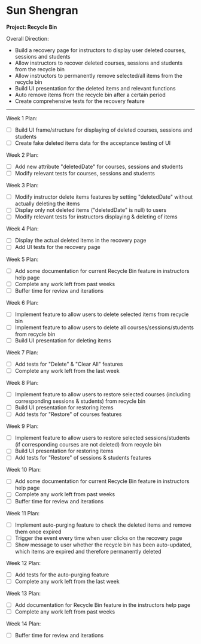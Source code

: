# Sun Shengran

**Project: Recycle Bin**

Overall Direction:
- Build a recovery page for instructors to display user deleted courses, sessions and students
- Allow instructors to recover deleted courses, sessions and students from the recycle bin
- Allow instructors to permanently remove selected/all items from the recycle bin
- Build UI presentation for the deleted items and relevant functions
- Auto remove items from the recycle bin after a certain period
- Create comprehensive tests for the recovery feature

---

Week 1 Plan:
- [ ] Build UI frame/structure for displaying of deleted courses, sessions and students
- [ ] Create fake deleted items data for the acceptance testing of UI

Week 2 Plan:
- [ ] Add new attribute "deletedDate" for courses, sessions and students
- [ ] Modify relevant tests for courses, sessions and students

Week 3 Plan:
- [ ] Modify instructor delete items features by setting "deletedDate" without actually deleting the items
- [ ] Display only not deleted items ("deletedDate" is null) to users
- [ ] Modify relevant tests for instructors displaying & deleting of items

Week 4 Plan:
- [ ] Display the actual deleted items in the recovery page
- [ ] Add UI tests for the recovery page

Week 5 Plan:
- [ ] Add some documentation for current Recycle Bin feature in instructors help page
- [ ] Complete any work left from past weeks
- [ ] Buffer time for review and iterations

Week 6 Plan:
- [ ] Implement feature to allow users to delete selected items from recycle bin
- [ ] Implement feature to allow users to delete all courses/sessions/students from recycle bin
- [ ] Build UI presentation for deleting items

Week 7 Plan:
- [ ] Add tests for "Delete" & "Clear All" features
- [ ] Complete any work left from the last week

Week 8 Plan:
- [ ] Implement feature to allow users to restore selected courses (including corresponding sessions & students) from recycle bin
- [ ] Build UI presentation for restoring items
- [ ] Add tests for "Restore" of courses features

Week 9 Plan:
- [ ] Implement feature to allow users to restore selected sessions/students (if corresponding courses are not deleted) from recycle bin
- [ ] Build UI presentation for restoring items
- [ ] Add tests for "Restore" of sessions & students features

Week 10 Plan:
- [ ] Add some documentation for current Recycle Bin feature in instructors help page
- [ ] Complete any work left from past weeks
- [ ] Buffer time for review and iterations

Week 11 Plan:
- [ ] Implement auto-purging feature to check the deleted items and remove them once expired
- [ ] Trigger the event every time when user clicks on the recovery page
- [ ] Show message to user whether the recycle bin has been auto-updated, which items are expired and therefore permanently deleted

Week 12 Plan:
- [ ] Add tests for the auto-purging feature
- [ ] Complete any work left from the last week

Week 13 Plan:
- [ ] Add documentation for Recycle Bin feature in the instructors help page
- [ ] Complete any work left from past weeks

Week 14 Plan:
- [ ] Buffer time for review and iterations
